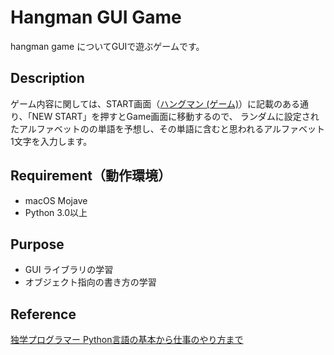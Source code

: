 # Hangman GUI Game

hangman game についてGUIで遊ぶゲームです。

## Description
ゲーム内容に関しては、START画面（[ハングマン (ゲーム)](https://ja.wikipedia.org/wiki/%E3%83%8F%E3%83%B3%E3%82%B0%E3%83%9E%E3%83%B3_(%E3%82%B2%E3%83%BC%E3%83%A0))）に記載のある通り、「NEW START」を押すとGame画面に移動するので、
ランダムに設定されたアルファベットのの単語を予想し、その単語に含むと思われるアルファベット1文字を入力します。


## Requirement（動作環境）
- macOS Mojave
- Python 3.0以上

## Purpose
- GUI ライブラリの学習
- オブジェクト指向の書き方の学習

## Reference
[独学プログラマー Python言語の基本から仕事のやり方まで](https://www.amazon.co.jp/dp/B07BKVP9QY/ref=dp-kindle-redirect?_encoding=UTF8&btkr=1)
